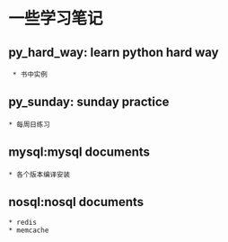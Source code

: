 # 一些学习笔记

## py_hard_way: learn python hard way 
	 * 书中实例

## py_sunday: sunday practice
	* 每周日练习
## mysql:mysql documents
    * 各个版本编译安装
## nosql:nosql documents
    * redis
    * memcache